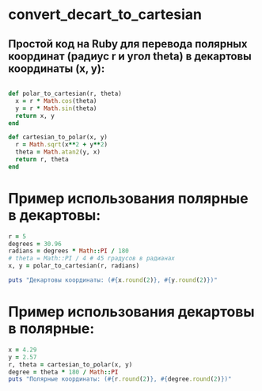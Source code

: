 # convert_decart_to_cartesian
## Простой код на Ruby для перевода полярных координат (радиус r и угол theta) в декартовы координаты (x, y):

``` ruby

def polar_to_cartesian(r, theta)
  x = r * Math.cos(theta)
  y = r * Math.sin(theta)
  return x, y
end

def cartesian_to_polar(x, y)
  r = Math.sqrt(x**2 + y**2)
  theta = Math.atan2(y, x)
  return r, theta
end
```

# Пример использования полярные в декартовы:
```ruby
r = 5
degrees = 30.96
radians = degrees * Math::PI / 180
# theta = Math::PI / 4 # 45 градусов в радианах
x, y = polar_to_cartesian(r, radians)

puts "Декартовы координаты: (#{x.round(2)}, #{y.round(2)})"
```
# Пример использования декартовы в полярные:
``` ruby
x = 4.29
y = 2.57
r, theta = cartesian_to_polar(x, y)
degree = theta * 180 / Math::PI
puts "Полярные координаты: (#{r.round(2)}, #{degree.round(2)})"
```
